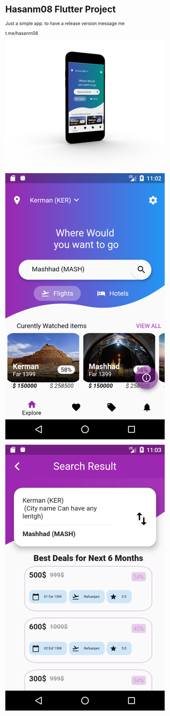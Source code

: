 # Hasanm08 Flutter Project

Just a simple app. to have a release version message me
<p></p>
t.me/hasanm08
<p></p>
<p></p>

<p align="center">
  <img  src="threed_mockup (3).png">
</p>

<p align="center">
  <img  src="Screen2.png">
</p>
<p align="center">
  <img  src="Screen3.png">
</p>
